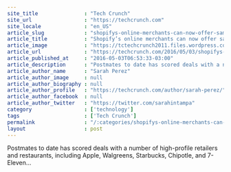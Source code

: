 ```yaml
---
site_title               : "Tech Crunch"
site_url                 : "https://techcrunch.com"
site_locale              : "en_US"
article_slug             : "shopifys-online-merchants-can-now-offer-same-day-delivery-via-postmates"
article_title            : "Shopify’s online merchants can now offer same-day delivery via Postmates"
article_image            : "https://tctechcrunch2011.files.wordpress.com/2016/05/postmates_banner_art.jpg?w=764&h=340&crop=1"
article_url              : "https://techcrunch.com/2016/05/03/shopifys-online-merchants-can-now-offer-same-day-delivery-via-postmates/"
article_published_at     : "2016-05-03T06:53:33-03:00"
article_description      : "Postmates to date has scored deals with a number of high-profile retailers and restaurants, including Apple, Walgreens, Starbucks, Chipotle, and 7-Eleven..."
article_author_name      : "Sarah Perez"
article_author_image     : null
article_author_biography : null
article_author_profile   : "https://techcrunch.com/author/sarah-perez/"
article_author_facebook  : null
article_author_twitter   : "https://twitter.com/sarahintampa"
category                 : ['technology']
tags                     : ['Tech Crunch']
permalink                : "/:categories/shopifys-online-merchants-can-now-offer-same-day-delivery-via-postmates/"
layout                   : post
---
```


Postmates to date has scored deals with a number of high-profile retailers and restaurants, including Apple, Walgreens, Starbucks, Chipotle, and 7-Eleven...
